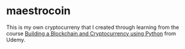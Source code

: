 # maestrocoin
This is my own cryptocurreny that I created through learning from the course [Building a Blockchain and Cryptocurrency using Python](https://www.udemy.com/course/build-a-blockchain-cryptocurrency-using-python/) from Udemy. 
